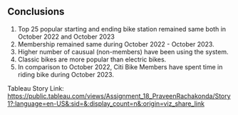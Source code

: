 ## Conclusions
1) Top 25 popular starting and ending bike station remained same both in October 2022 and October 2023
2) Membership remained same during October 2022 - October 2023.
3) Higher number of causual (non-members) have been using the system.
4) Classic bikes are more popular than electric bikes.
5) In comparison to October 2022, Citi Bike Members have spent time in riding bike during October 2023.


Tableau Story Link: https://public.tableau.com/views/Assignment_18_PraveenRachakonda/Story1?:language=en-US&:sid=&:display_count=n&:origin=viz_share_link
